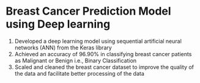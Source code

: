 # Breast Cancer Prediction Model using Deep learning
1) Developed a deep learning model using sequential artificial neural networks (ANN) from the Keras library
2) Achieved an accuracy of 96.90% in classifying breast cancer patients as Malignant or Benign i.e., Binary Classification
2) Scaled and cleaned the breast cancer dataset to improve the quality of the data and facilitate better processing of the data


